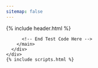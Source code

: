 ```yaml
---
sitemap: false
---
```

<!doctype html>
<html lang="en">
  <head>
    {% include header.html %}
  </head>
  <body class="layout-{{ page.layout }}">
    <div class="container-fluid">
      <div class="row">
        <main id="content" class="col-12 d-print-block col-print-12 px-print-0 py-print-0" role="main">
          <!-- Add Test Code Here -->
                    
          <!-- End Test Code Here -->
        </main>
      </div>
    </div>
    {% include scripts.html %}
  </body>
</html>
